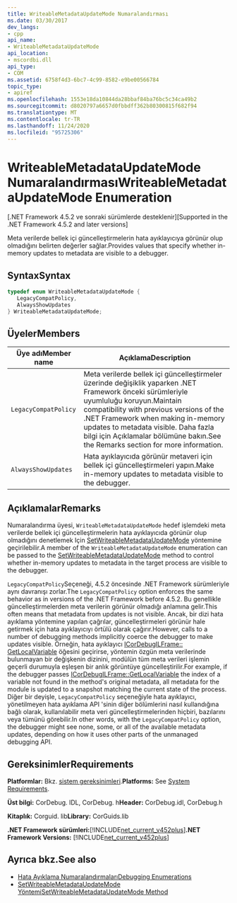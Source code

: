 ```yaml
---
title: WriteableMetadataUpdateMode Numaralandırması
ms.date: 03/30/2017
dev_langs:
- cpp
api_name:
- WriteableMetadataUpdateMode
api_location:
- mscordbi.dll
api_type:
- COM
ms.assetid: 6758f4d3-6bc7-4c99-8582-e9be00566784
topic_type:
- apiref
ms.openlocfilehash: 1553e18da10844da28bbaf84ba76bc5c34ca49b2
ms.sourcegitcommit: d8020797a6657d0fbbdff362b80300815f682f94
ms.translationtype: MT
ms.contentlocale: tr-TR
ms.lasthandoff: 11/24/2020
ms.locfileid: "95725306"
---
```

# <a name="writeablemetadataupdatemode-enumeration"></a><span data-ttu-id="44407-102">WriteableMetadataUpdateMode Numaralandırması</span><span class="sxs-lookup"><span data-stu-id="44407-102">WriteableMetadataUpdateMode Enumeration</span></span>

<span data-ttu-id="44407-103">[.NET Framework 4.5.2 ve sonraki sürümlerde desteklenir]</span><span class="sxs-lookup"><span data-stu-id="44407-103">[Supported in the .NET Framework 4.5.2 and later versions]</span></span>  
  
 <span data-ttu-id="44407-104">Meta verilerde bellek içi güncelleştirmelerin hata ayıklayıcıya görünür olup olmadığını belirten değerler sağlar.</span><span class="sxs-lookup"><span data-stu-id="44407-104">Provides values that specify whether in-memory updates to metadata are visible to a debugger.</span></span>  
  
## <a name="syntax"></a><span data-ttu-id="44407-105">Syntax</span><span class="sxs-lookup"><span data-stu-id="44407-105">Syntax</span></span>  
  
```cpp
typedef enum WriteableMetadataUpdateMode {  
   LegacyCompatPolicy,  
   AlwaysShowUpdates  
} WriteableMetadataUpdateMode;  
```  
  
## <a name="members"></a><span data-ttu-id="44407-106">Üyeler</span><span class="sxs-lookup"><span data-stu-id="44407-106">Members</span></span>  
  
|<span data-ttu-id="44407-107">Üye adı</span><span class="sxs-lookup"><span data-stu-id="44407-107">Member name</span></span>|<span data-ttu-id="44407-108">Açıklama</span><span class="sxs-lookup"><span data-stu-id="44407-108">Description</span></span>|  
|-----------------|-----------------|  
|`LegacyCompatPolicy`|<span data-ttu-id="44407-109">Meta verilerde bellek içi güncelleştirmeler üzerinde değişiklik yaparken .NET Framework önceki sürümleriyle uyumluluğu koruyun.</span><span class="sxs-lookup"><span data-stu-id="44407-109">Maintain compatibility with previous versions of the .NET Framework when making in-memory updates to metadata visible.</span></span> <span data-ttu-id="44407-110">Daha fazla bilgi için Açıklamalar bölümüne bakın.</span><span class="sxs-lookup"><span data-stu-id="44407-110">See the Remarks section for more information.</span></span>|  
|`AlwaysShowUpdates`|<span data-ttu-id="44407-111">Hata ayıklayıcıda görünür metaveri için bellek içi güncelleştirmeleri yapın.</span><span class="sxs-lookup"><span data-stu-id="44407-111">Make in-memory updates to metadata visible to the debugger.</span></span>|  
  
## <a name="remarks"></a><span data-ttu-id="44407-112">Açıklamalar</span><span class="sxs-lookup"><span data-stu-id="44407-112">Remarks</span></span>  

 <span data-ttu-id="44407-113">Numaralandırma üyesi, `WriteableMetadataUpdateMode` hedef işlemdeki meta verilerde bellek içi güncelleştirmelerin hata ayıklayıcıda görünür olup olmadığını denetlemek Için [SetWriteableMetadataUpdateMode](icordebugprocess7-setwriteablemetadataupdatemode-method.md) yöntemine geçirilebilir.</span><span class="sxs-lookup"><span data-stu-id="44407-113">A member of the `WriteableMetadataUpdateMode` enumeration can be passed to the [SetWriteableMetadataUpdateMode](icordebugprocess7-setwriteablemetadataupdatemode-method.md) method to control whether in-memory updates to metadata in the target process are visible to the debugger.</span></span>  
  
 <span data-ttu-id="44407-114">`LegacyCompatPolicy`Seçeneği, 4.5.2 öncesinde .NET Framework sürümleriyle aynı davranışı zorlar.</span><span class="sxs-lookup"><span data-stu-id="44407-114">The `LegacyCompatPolicy` option enforces the same behavior as in versions of the .NET Framework before 4.5.2.</span></span> <span data-ttu-id="44407-115">Bu genellikle güncelleştirmelerden meta verilerin görünür olmadığı anlamına gelir.</span><span class="sxs-lookup"><span data-stu-id="44407-115">This often means that metadata from updates is not visible.</span></span> <span data-ttu-id="44407-116">Ancak, bir dizi hata ayıklama yöntemine yapılan çağrılar, güncelleştirmeleri görünür hale getirmek için hata ayıklayıcıyı örtülü olarak çağırır.</span><span class="sxs-lookup"><span data-stu-id="44407-116">However, calls to a number of debugging methods implicitly coerce the debugger to make updates visible.</span></span> <span data-ttu-id="44407-117">Örneğin, hata ayıklayıcı [ICorDebugILFrame:: GetLocalVariable](icordebugilframe-getlocalvariable-method.md) öğesini geçirirse, yöntemin özgün meta verilerinde bulunmayan bir değişkenin dizinini, modülün tüm meta verileri işlemin geçerli durumuyla eşleşen bir anlık görüntüye güncelleştirilir.</span><span class="sxs-lookup"><span data-stu-id="44407-117">For example, if the debugger passes [ICorDebugILFrame::GetLocalVariable](icordebugilframe-getlocalvariable-method.md) the index of a variable not found in the method's original metadata, all metadata for the module is updated to a snapshot matching the current state of the process.</span></span> <span data-ttu-id="44407-118">Diğer bir deyişle, `LegacyCompatPolicy` seçeneğiyle hata ayıklayıcı, yönetilmeyen hata ayıklama API 'sinin diğer bölümlerini nasıl kullandığına bağlı olarak, kullanılabilir meta veri güncelleştirmelerinden hiçbiri, bazılarını veya tümünü görebilir.</span><span class="sxs-lookup"><span data-stu-id="44407-118">In other words, with the `LegacyCompatPolicy` option, the debugger might see none, some, or all of the available metadata updates, depending on how it uses other parts of the unmanaged debugging API.</span></span>  
  
## <a name="requirements"></a><span data-ttu-id="44407-119">Gereksinimler</span><span class="sxs-lookup"><span data-stu-id="44407-119">Requirements</span></span>  

 <span data-ttu-id="44407-120">**Platformlar:** Bkz. [sistem gereksinimleri](../../get-started/system-requirements.md).</span><span class="sxs-lookup"><span data-stu-id="44407-120">**Platforms:** See [System Requirements](../../get-started/system-requirements.md).</span></span>  
  
 <span data-ttu-id="44407-121">**Üst bilgi:** CorDebug. IDL, CorDebug. h</span><span class="sxs-lookup"><span data-stu-id="44407-121">**Header:** CorDebug.idl, CorDebug.h</span></span>  
  
 <span data-ttu-id="44407-122">**Kitaplık:** Corguid. lib</span><span class="sxs-lookup"><span data-stu-id="44407-122">**Library:** CorGuids.lib</span></span>  
  
 <span data-ttu-id="44407-123">**.NET Framework sürümleri:**[!INCLUDE[net_current_v452plus](../../../../includes/net-current-v452plus-md.md)]</span><span class="sxs-lookup"><span data-stu-id="44407-123">**.NET Framework Versions:** [!INCLUDE[net_current_v452plus](../../../../includes/net-current-v452plus-md.md)]</span></span>  
  
## <a name="see-also"></a><span data-ttu-id="44407-124">Ayrıca bkz.</span><span class="sxs-lookup"><span data-stu-id="44407-124">See also</span></span>

- [<span data-ttu-id="44407-125">Hata Ayıklama Numaralandırmaları</span><span class="sxs-lookup"><span data-stu-id="44407-125">Debugging Enumerations</span></span>](debugging-enumerations.md)
- [<span data-ttu-id="44407-126">SetWriteableMetadataUpdateMode Yöntemi</span><span class="sxs-lookup"><span data-stu-id="44407-126">SetWriteableMetadataUpdateMode Method</span></span>](icordebugprocess7-setwriteablemetadataupdatemode-method.md)
